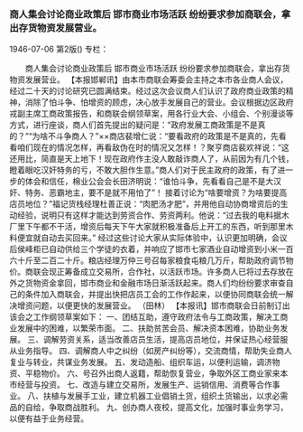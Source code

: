 ### 商人集会讨论商业政策后  邯市商业市场活跃  纷纷要求参加商联会，拿出存货物资发展营业。

1946-07-06
第2版()
专栏：

　　商人集会讨论商业政策后
    邯市商业市场活跃
    纷纷要求参加商联会，拿出存货物资发展营业。
    【本报邯郸讯】由本市商联会筹委会主持之本市各业商人会议，经过二十天的讨论研究已圆满结束。经过这次会议商人们认识了政府商业政策的精神，消除了怕斗争、怕增资的顾虑，决心放手发展自己的营业。会议根据边区政府戎副主席工商政策报告，和商联会纲领草案，用各行业大会、小组会、个别漫谈等方式，进行座谈，商人们首先提出的疑问是：“政府发展工商政策是不是真的？”“为啥不斗争商人？”××商店裴增仁说：“要看政府的政策是不是真的，先看看咱们现在的情况怎样，再看敌伪在时的情况又怎样！？聚亨商店裴欢祥说：“这还用比，简直是天上地下！现在政府作主没人敢敲诈商人了，从前因为有几个钱，瞪着眼吃汉奸特务的亏，不敢大胆作生意。”商人们对于民主政府的政策，有了进一步的体会和信任，棉业公会会长田济明说：“谁怕斗争，先看看自己是不是大汉奸、特务、恶霸地主，要不是就不用怕了”！
    接着讨论为“啥要增资？为啥要提高店员地位？”福记货栈经理杜善正说：“肉肥汤才肥”，并用他自动协商增资后的生动经验，说明只有这样才能达到劳资合作、劳资两利。他说：“过去我的电料据木厂里下午都不干活，增资后每天下午大家就积极准备后上开工的东西，听到那里木料便宜就自动去买回来。”
    经过这些讨论大家从实际体验中，认识更加明确，会议后侯峰柜已自动供给三个学徒的衣着，并响应了邯市七家酒业自动增资到小米一百六十斤至二百二十斤。粮店经理万仲三号召每家粮食屯粮几万斤，帮助政府调节物价。商联会现正筹备成立交易所，合作社，以活跃市场。许多商人已将过去存放在外之货物资金拿回，邯市商业和金融市场日渐活跃起来。商人们均纷纷要求审查自己的条件加入商联会，并提出快把店员工会的工作作起来，以便协同商联会统一解决增资问题，以便更快的发展营业。
                                                      （田林）
    【本报讯】邯市商联会日前制订出该会之工作纲领草案如下：
    一、团结互助，遵守政府法令与工商政策，解决工商业发展中的困难，以繁荣市面。
    二、扶助贫苦会员、解决资本困难，协助业务发展。
    三、调解劳资关系，适当改善店员生活，提高店员地位，并保证热心经营服从业务指导。
    四、调解商人中之纠纷（如房产纠纷等），交流商情，帮助失业商人复业与转业，共谋业务发展。
    五、发动造船、组织车运，以便利运输，调济物资、平稳物价。
    六、号召外出商人返籍，帮助恢复营业，争取外区工商业家来本市经营与投资。
    七、改造与建立交易所，发展生产、运销信用、消费等合作事业。
    八、扶植与发展手工业，建立机器工业倡销土货，组织土货输出，以求必需品的自给，争取商战胜利。
    九、创办商人夜校，提高文化，加强时事业务学习，以便有益于业务经营。
